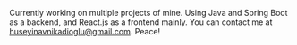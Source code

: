 Currently working on multiple projects of mine. Using Java and Spring Boot as a backend, and React.js as a frontend mainly. You can contact me at huseyinavnikadioglu@gmail.com. Peace!
